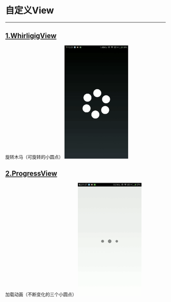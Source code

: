 # 自定义View
---

## [1.WhirligigView ](/WhirligigView.java) 
旋转木马（可旋转的小圆点）
<img src="/resource/WhirligigView.gif" width=200 heigh=355/>

## [2.ProgressView ](/ProgressView.java)
加载动画（不断变化的三个小圆点）
<img src="/resource/ProgressView.gif" width=200 heigh=355/>


